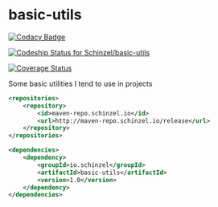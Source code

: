 # basic-utils

[![Codacy Badge](https://api.codacy.com/project/badge/Grade/fff657b5b823421997eeb2db64358f0e)](https://www.codacy.com/app/Kollektiva/basic-utils?utm_source=github.com&amp;utm_medium=referral&amp;utm_content=Schinzel/basic-utils&amp;utm_campaign=Badge_Grade)

[ ![Codeship Status for Schinzel/basic-utils](https://app.codeship.com/projects/742c59b0-b3aa-0134-6585-2a924262b5e8/status?branch=master)](https://app.codeship.com/projects/193508)

[![Coverage Status](https://coveralls.io/repos/github/Schinzel/basic-utils/badge.svg?branch=master)](https://coveralls.io/github/Schinzel/basic-utils?branch=master)

Some basic utilities I tend to use in projects

```xml
<repositories>
	<repository>
		<id>maven-repo.schinzel.io</id>
		<url>http://maven-repo.schinzel.io/release</url>
	</repository>
</repositories>    

<dependencies>
	<dependency>
		<groupId>io.schinzel</groupId>
		<artifactId>basic-utils</artifactId>
		<version>1.0</version>
	</dependency>
</dependencies>    
```
